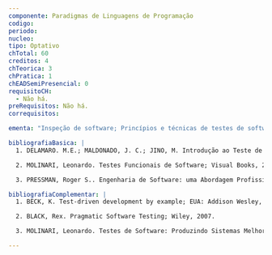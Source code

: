 ```yaml
---
componente: Paradigmas de Linguagens de Programação
codigo:  
periodo: 
nucleo:
tipo: Optativo
chTotal: 60 
creditos: 4
chTeorica: 3 
chPratica: 1 
chEADSemiPresencial: 0
requisitoCH:
  - Não há. 
preRequisitos: Não há.
correquisitos: 

ementa: "Inspeção de software; Princípios e técnicas de testes de software; teste de unidade; teste de integração; teste de regressão; Desenvolvimento orientado a testes; Automação dos testes Geração de casos de teste; Teste de interfaces humanas; Teste de aplicações para a web. Testes alfas, beta e de aceitação; Ferramentas de testes; Planos de testes. Gerenciamento do processo de testes. Registro e acompanhamento de problemas."

bibliografiaBasica: |
  1. DELAMARO. M.E.; MALDONADO, J. C.; JINO, M. Introdução ao Teste de Software; Rio de Janeiro: Campus, 2007.

  2. MOLINARI, Leonardo. Testes Funcionais de Software; Visual Books, 2008.

  3. PRESSMAN, Roger S.. Engenharia de Software: uma Abordagem Profissional; Bookman, 2011.

bibliografiaComplementar: |
  1. BECK, K. Test-driven development by example; EUA: Addison Wesley, 2002.

  2. BLACK, Rex. Pragmatic Software Testing; Wiley, 2007.

  3. MOLINARI, Leonardo. Testes de Software: Produzindo Sistemas Melhores e mais Confiáveis; Érica, 2003.

---
```

